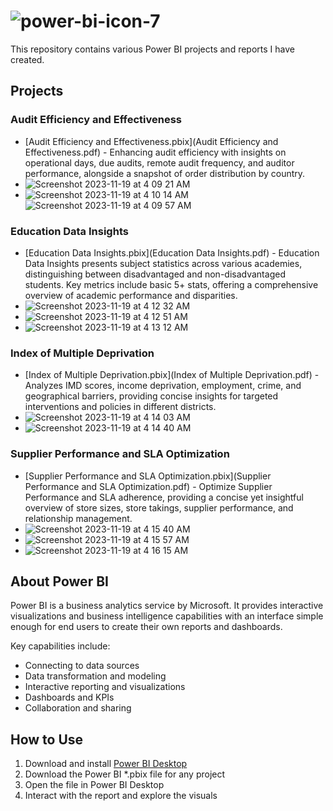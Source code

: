 #  ![power-bi-icon-7](https://github.com/swaapnaa/POWER_BI_PROJECTS/assets/149737403/83df2784-5643-4427-82c5-ad9d857fc97b)


This repository contains various Power BI projects and reports I have created.

## Projects

### Audit Efficiency and Effectiveness

- [Audit Efficiency and Effectiveness.pbix](Audit Efficiency and Effectiveness.pdf) - Enhancing audit efficiency with insights on operational days, due audits, remote audit frequency, and auditor performance, alongside a snapshot of order distribution by country.
- ![Screenshot 2023-11-19 at 4 09 21 AM](https://github.com/swaapnaa/POWER_BI_PROJECTS/assets/149737403/60cade62-8519-4e6d-ac4b-4d26ffa21276)
- ![Screenshot 2023-11-19 at 4 10 14 AM](https://github.com/swaapnaa/POWER_BI_PROJECTS/assets/149737403/3becc653-8ff6-49ca-8617-bb4a373252cd)
![Screenshot 2023-11-19 at 4 09 57 AM](https://github.com/swaapnaa/POWER_BI_PROJECTS/assets/149737403/d63cd670-f4c0-4c68-b6a4-51bab88fb98f)



### Education Data Insights

- [Education Data Insights.pbix](Education Data Insights.pdf) - Education Data Insights presents subject statistics across various academies, distinguishing between disadvantaged and non-disadvantaged students. Key metrics include basic 5+ stats, offering a comprehensive overview of academic performance and disparities.
- ![Screenshot 2023-11-19 at 4 12 32 AM](https://github.com/swaapnaa/POWER_BI_PROJECTS/assets/149737403/5c269850-2a2f-4556-8a2c-4783e06e1cf4)
- ![Screenshot 2023-11-19 at 4 12 51 AM](https://github.com/swaapnaa/POWER_BI_PROJECTS/assets/149737403/0c580ce5-429d-4b91-8aa2-b788f31bace1)
- ![Screenshot 2023-11-19 at 4 13 12 AM](https://github.com/swaapnaa/POWER_BI_PROJECTS/assets/149737403/4de13d78-2558-417a-aa63-1c839afee2c6)




### Index of Multiple Deprivation

- [Index of Multiple Deprivation.pbix](Index of Multiple Deprivation.pdf) - Analyzes IMD scores, income deprivation, employment, crime, and geographical barriers, providing concise insights for targeted interventions and policies in different districts.
- ![Screenshot 2023-11-19 at 4 14 03 AM](https://github.com/swaapnaa/POWER_BI_PROJECTS/assets/149737403/24862b1c-4052-4002-a1f8-99b953bedf78)
- ![Screenshot 2023-11-19 at 4 14 40 AM](https://github.com/swaapnaa/POWER_BI_PROJECTS/assets/149737403/e76ba1ed-e169-4511-8550-0f6625d384d6)



### Supplier Performance and SLA Optimization

- [Supplier Performance and SLA Optimization.pbix](Supplier Performance and SLA Optimization.pdf) - Optimize Supplier Performance and SLA adherence, providing a concise yet insightful overview of store sizes, store takings, supplier performance, and relationship management.
- ![Screenshot 2023-11-19 at 4 15 40 AM](https://github.com/swaapnaa/POWER_BI_PROJECTS/assets/149737403/045414ce-9d64-480d-a64d-e261502c84c3)
- ![Screenshot 2023-11-19 at 4 15 57 AM](https://github.com/swaapnaa/POWER_BI_PROJECTS/assets/149737403/099c5b9a-b96a-456a-8648-6bafeace40c7)
- ![Screenshot 2023-11-19 at 4 16 15 AM](https://github.com/swaapnaa/POWER_BI_PROJECTS/assets/149737403/3573c78a-ed02-4742-b7c1-f00f6778f062)





## About Power BI

Power BI is a business analytics service by Microsoft. It provides interactive visualizations and business intelligence capabilities with an interface simple enough for end users to create their own reports and dashboards.

Key capabilities include:

- Connecting to data sources 
- Data transformation and modeling 
- Interactive reporting and visualizations
- Dashboards and KPIs
- Collaboration and sharing

## How to Use

1. Download and install [Power BI Desktop](https://powerbi.microsoft.com/en-us/desktop/)
2. Download the Power BI *.pbix file for any project
3. Open the file in Power BI Desktop
4. Interact with the report and explore the visuals


